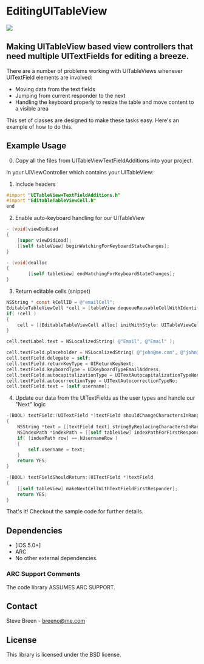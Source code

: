 # EditingUITableView 

![](http://github.com/breeno/EditingUITableView/raw/master/EditingTableView.png)

## Making UITableView based view controllers that need multiple UITextFields for editing a breeze. 

There are a number of problems working with UITableViews whenever UITextField elements are involved:

- Moving data from the text fields
- Jumping from current responder to the next
- Handling the keyboard properly to resize the table and move content to a visible area

This set of classes are designed to make these tasks easy.  Here's an example of how to do this.

## Example Usage


0) Copy all the files from UITableViewTextFieldAdditions into your project.

In your UIViewController which contains your UITableView:

1) Include headers

``` objective-c
#import "UITableView+TextFieldAdditions.h"
#import "EditableTableViewCell.h"
end
```

2) Enable auto-keyboard handling for our UITableView

``` objective-c
- (void)viewDidLoad
{
    [super viewDidLoad];
    [[self tableView] beginWatchingForKeyboardStateChanges];
}

- (void)dealloc 
{
		[[self tableView] endWatchingForKeyboardStateChanges];
}
```

3) Return editable cells (snippet)

``` objective-c
NSString * const kCellID = @"emailCell";
EditableTableViewCell *cell = [tableView dequeueReusableCellWithIdentifier: kCellID];
if( !cell )
{
	cell = [[EditableTableViewCell alloc] initWithStyle: UITableViewCellStyleDefault reuseIdentifier: kCellID];
}

cell.textLabel.text = NSLocalizedString( @"Email", @"Email" );

cell.textField.placeholder = NSLocalizedString( @"john@me.com", @"john@me.com" );
cell.textField.delegate = self;
cell.textField.returnKeyType = UIReturnKeyNext;
cell.textField.keyboardType = UIKeyboardTypeEmailAddress;
cell.textField.autocapitalizationType = UITextAutocapitalizationTypeNone;
cell.textField.autocorrectionType = UITextAutocorrectionTypeNo;
cell.textField.text = [self username];
```

4) Update our data from the UITextFields as the user types and handle our "Next" logic

``` objective-c
-(BOOL) textField:(UITextField *)textField shouldChangeCharactersInRange:(NSRange)range replacementString:(NSString *)string
{
	NSString *text = [[textField text] stringByReplacingCharactersInRange: range withString: string];
	NSIndexPath *indexPath = [[self tableView] indexPathForFirstResponder];
	if( [indexPath row] == kUsernameRow )
	{
		self.username = text;
	}
	return YES;
}

-(BOOL) textFieldShouldReturn:(UITextField *)textField
{
	[[self tableView] makeNextCellWithTextFieldFirstResponder];
	return YES;
}

```

That's it! 
Checkout the sample code for further details.

## Dependencies

* [iOS 5.0+]
* ARC
* No other external dependencies.

### ARC Support Comments

The code library ASSUMES ARC SUPPORT.

## Contact

Steve Breen - breeno@me.com

## License

This library is licensed under the BSD license.
